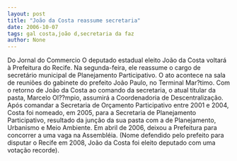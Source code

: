 ```yaml
---
layout: post
title: "João da Costa reassume secretaria"
date: 2006-10-07
tags: gal costa,joão d,secretaria da faz
author: None
---
```

Do Jornal do Commercio
O deputado estadual eleito João da Costa voltará à Prefeitura do Recife. Na segunda-feira, ele reassume o cargo de secretário municipal de Planejamento Participativo. O ato acontece na sala de reuniões do gabinete do prefeito João Paulo, no Terminal Mar?timo. 
Com o retorno de João da Costa ao comando da secretaria, o atual titular da pasta, Marcelo Ol??mpio, assumirá a Coordenadoria de Descentralização. 
Após
 comandar a Secretaria de Orçamento Participativo entre 2001 e 2004, Costa foi nomeado, em 2005, para a Secretaria de Planejamento Participativo, resultado da junção da sua pasta com a de Planejamento, Urbanismo e Meio Ambiente. 
Em abril de 2006, deixou a Prefeitura para concorrer a uma vaga na Assembléia. 
(Nome defendido pelo prefeito para disputar o Recife em 2008, João da Costa foi eleito deputado com uma votação recorde). 